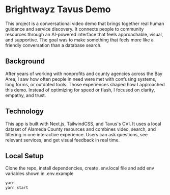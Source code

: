 # Brightwayz Tavus Demo

This project is a conversational video demo that brings together real human guidance and service discovery. It connects people to community resources through an AI-powered interface that feels approachable, visual, and supportive. The goal was to make something that feels more like a friendly conversation than a database search.

## Background

After years of working with nonprofits and county agencies across the Bay Area, I saw how often people in need were met with confusing systems, long forms, or outdated tools. Those experiences shaped how I approached this demo. Instead of optimizing for speed or flash, I focused on clarity, empathy, and trust.

## Technology

This app is built with Next.js, TailwindCSS, and Tavus's CVI. It uses a local dataset of Alameda County resources and combines video, search, and filtering in one interactive experience. Users can ask questions, see relevant services, and get visual feedback in real time.

## Local Setup

Clone the repo, install dependencies, create .env.local file and add env variables shown in .env.example

```bash
yarn
yarn start
```